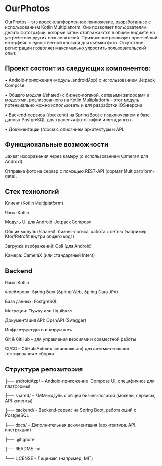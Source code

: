 # OurPhotos
OurPhotos – это кросс‑платформенное приложение, разработанное с использованием Kotlin Multiplatform. Оно позволяет пользователям делать фотографии, которые затем отображаются в общем виджете на устройствах других пользователей. Приложение реализует простейший интерфейс с единственной кнопкой для съёмки фото. Отсутствие регистрации позволяет максимально упростить пользовательский опыт.


## Проект состоит из следующих компонентов:

• Android‑приложения (модуль /androidApp) с использованием Jetpack Compose.

• Общего модуля (/shared) с бизнес‑логикой, сетевыми запросами и моделями, реализованного на Kotlin Multiplatform – этот модуль потенциально можно использовать и для разработки iOS‑версии.

• Backend‑сервиса (/backend) на Spring Boot с подключением к базе данных PostgreSQL для хранения фотографий и метаданных.

• Документации (/docs) с описанием архитектуры и API.


## Функциональные возможности
Захват изображения через камеру (с использованием CameraX для Android).

Отправка фото на сервер с помощью REST‑API (формат Multipart/form-data).

## Стек технологий
Клиент (Kotlin Multiplatform)

Язык: Kotlin

Модуль UI для Android: Jetpack Compose

Общий модуль (/shared): бизнес‑логика, работа с сетью (например, Ktor/Retrofit внутри общего кода)

Загрузка изображений: Coil (для Android)


Камера: CameraX (или стандартный Intent)

## Backend

Язык: Kotlin

Фреймворк: Spring Boot (Spring Web, Spring Data JPA)

База данных: PostgreSQL

Миграции: Flyway или Liquibase

Документация API: OpenAPI (Swagger)

Инфраструктура и инструменты

Git & GitHub – для управления версиями и совместной работы

CI/CD – GitHub Actions (опционально) для автоматического тестирования и сборки


## Структура репозитория

├── androidApp/ – Android‑приложение (Compose UI, специфичное для платформы)

├── shared/ – KMM‑модуль с общей бизнес‑логикой (модели, сервисы, API‑клиенты)

├── backend/ – Backend‑сервис на Spring Boot, работающий с PostgreSQL

├── docs/ – Дополнительная документация (архитектура, API, инструкции)

├── .gitignore

├── README.md

└── LICENSE – Лицензия (например, MIT)

